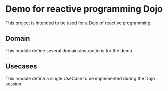# Demo for reactive programming Dojo

This project is intended to be used for a Dojo of reactive programming.

## Domain

This module define several domain abstractions for the demo.

## Usecases

This module define a single UseCase to be implemented during the Dojo session.
